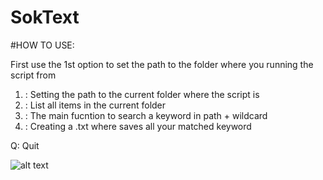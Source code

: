 # SokText

#HOW TO USE:

First use the 1st option to set the path to the folder where you running the script from

1. : Setting the path to the current folder where the script is
2. : List all items in the current folder
3. : The main fucntion to search a keyword in path + wildcard
4. : Creating a .txt where saves all your matched keyword

Q: Quit

![alt text](https://github.com/blintike/SokText/blob/master/textsok.png)
